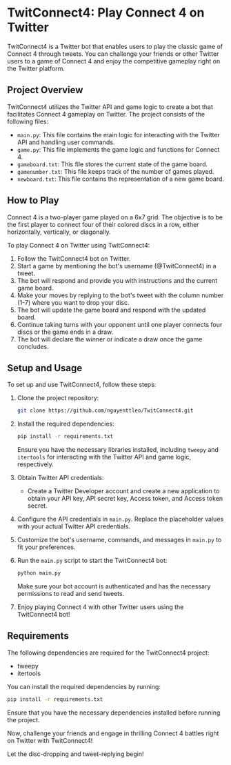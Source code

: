# TwitConnect4: Play Connect 4 on Twitter

TwitConnect4 is a Twitter bot that enables users to play the classic game of Connect 4 through tweets. You can challenge your friends or other Twitter users to a game of Connect 4 and enjoy the competitive gameplay right on the Twitter platform.

## Project Overview

TwitConnect4 utilizes the Twitter API and game logic to create a bot that facilitates Connect 4 gameplay on Twitter. The project consists of the following files:

- `main.py`: This file contains the main logic for interacting with the Twitter API and handling user commands.
- `game.py`: This file implements the game logic and functions for Connect 4.
- `gameboard.txt`: This file stores the current state of the game board.
- `gamenumber.txt`: This file keeps track of the number of games played.
- `newboard.txt`: This file contains the representation of a new game board.

## How to Play

Connect 4 is a two-player game played on a 6x7 grid. The objective is to be the first player to connect four of their colored discs in a row, either horizontally, vertically, or diagonally.

To play Connect 4 on Twitter using TwitConnect4:

1. Follow the TwitConnect4 bot on Twitter.
2. Start a game by mentioning the bot's username (@TwitConnect4) in a tweet.
3. The bot will respond and provide you with instructions and the current game board.
4. Make your moves by replying to the bot's tweet with the column number (1-7) where you want to drop your disc.
5. The bot will update the game board and respond with the updated board.
6. Continue taking turns with your opponent until one player connects four discs or the game ends in a draw.
7. The bot will declare the winner or indicate a draw once the game concludes.

## Setup and Usage

To set up and use TwitConnect4, follow these steps:

1. Clone the project repository:

   ```bash
   git clone https://github.com/nguyenttleo/TwitConnect4.git
   ```

2. Install the required dependencies:

   ```bash
   pip install -r requirements.txt
   ```

   Ensure you have the necessary libraries installed, including `tweepy` and `itertools` for interacting with the Twitter API and game logic, respectively.

3. Obtain Twitter API credentials:

   - Create a Twitter Developer account and create a new application to obtain your API key, API secret key, Access token, and Access token secret.

4. Configure the API credentials in `main.py`. Replace the placeholder values with your actual Twitter API credentials.

5. Customize the bot's username, commands, and messages in `main.py` to fit your preferences.

6. Run the `main.py` script to start the TwitConnect4 bot:

   ```bash
   python main.py
   ```

   Make sure your bot account is authenticated and has the necessary permissions to read and send tweets.

7. Enjoy playing Connect 4 with other Twitter users using the TwitConnect4 bot!

## Requirements

The following dependencies are required for the TwitConnect4 project:

- tweepy
- itertools

You can install the required dependencies by running:

```bash
pip install -r requirements.txt
```

Ensure that you have the necessary dependencies installed before running the project.

Now, challenge your friends and engage in thrilling Connect 4 battles right on Twitter with TwitConnect4!

Let the disc-dropping and tweet-replying begin!
